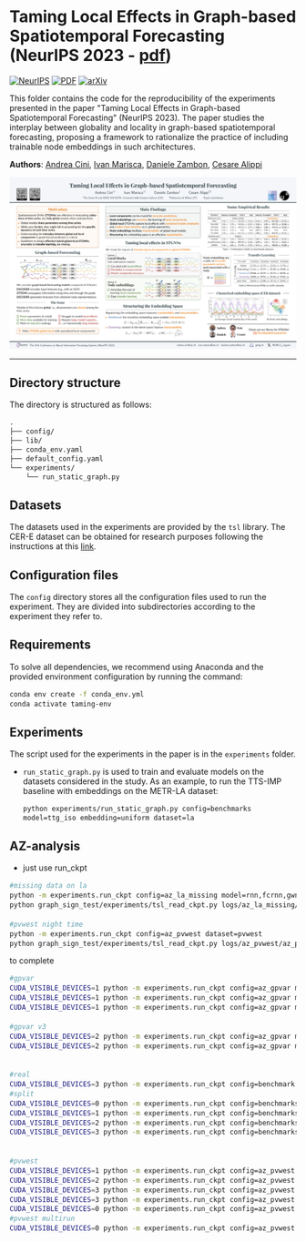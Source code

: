 # Taming Local Effects in Graph-based Spatiotemporal Forecasting (NeurIPS 2023 - [pdf](https://arxiv.org/pdf/2302.04071.pdf))

[![NeurIPS](https://img.shields.io/badge/NeurIPS-2023-blue.svg?style=flat-square)](https://neurips.cc/virtual/2023/poster/70034)
[![PDF](https://img.shields.io/badge/%E2%87%A9-PDF-orange.svg?style=flat-square)](https://arxiv.org/pdf/2302.04071.pdf)
[![arXiv](https://img.shields.io/badge/arXiv-2302.04071-b31b1b.svg?style=flat-square)](https://arxiv.org/abs/2302.04071)

This folder contains the code for the reproducibility of the experiments presented in the paper "Taming Local Effects in Graph-based Spatiotemporal Forecasting" (NeurIPS 2023). The paper studies the interplay between globality and locality in graph-based spatiotemporal forecasting, proposing a framework to rationalize the practice of including trainable node embeddings in such architectures.

**Authors**: [Andrea Cini](https://andreacini.github.io/), [Ivan Marisca](https://marshka.github.io/), [Daniele Zambon](https://dzambon.github.io/), [Cesare Alippi](https://alippi.faculty.polimi.it/)

<div align=center>
	<img src='./poster_neurips23_small.jpg' alt='Poster of "Taming Local Effects in Graph-based Spatiotemporal Forecasting" (NeurIPS 2023).'/>
</div>

---

## Directory structure

The directory is structured as follows:

```
.
├── config/
├── lib/
├── conda_env.yaml
├── default_config.yaml
└── experiments/
    └── run_static_graph.py

```

## Datasets

The datasets used in the experiments are provided by the `tsl` library. The CER-E dataset can be obtained for research purposes following the instructions at this [link](https://www.ucd.ie/issda/data/commissionforenergyregulationcer/).

## Configuration files

The `config` directory stores all the configuration files used to run the experiment. They are divided into subdirectories according to the experiment they refer to.

## Requirements

To solve all dependencies, we recommend using Anaconda and the provided environment configuration by running the command:

```bash
conda env create -f conda_env.yml
conda activate taming-env
```

## Experiments

The script used for the experiments in the paper is in the `experiments` folder.

* `run_static_graph.py` is used to train and evaluate models on the datasets considered in the study. As an example, to run the TTS-IMP baseline with embeddings on the METR-LA dataset:

	```
	python experiments/run_static_graph.py config=benchmarks model=ttg_iso embedding=uniform dataset=la 
	```


## AZ-analysis

- just use run_ckpt
```bash
#missing data on la
python -m experiments.run_ckpt config=az_la_missing model=rnn,fcrnn,gwnet,dcrnn,agcrn embedding=none dataset=la --multirun
python graph_sign_test/experiments/tsl_read_ckpt.py logs/az_la_missing/az_la_missing.yaml

#pvwest night time
python -m experiments.run_ckpt config=az_pvwest dataset=pvwest 
python graph_sign_test/experiments/tsl_read_ckpt.py logs/az_pvwest/az_pvwest.yaml
```


to complete
```bash
#gpvar
CUDA_VISIBLE_DEVICES=1 python -m experiments.run_ckpt config=az_gpvar model=rnn,ttg_iso embedding=none,uniform dataset=gpvar --multirun
CUDA_VISIBLE_DEVICES=1 python -m experiments.run_ckpt config=az_gpvar model=rnn,ttg_iso embedding=none,uniform dataset=lcgpvar --multirun
CUDA_VISIBLE_DEVICES=1 python -m experiments.run_ckpt config=az_gpvar model=rnn,ttg_iso embedding=none,uniform dataset=lgpvar --multirun

#gpvar v3
CUDA_VISIBLE_DEVICES=2 python -m experiments.run_ckpt config=az_gpvar model=rnn,ttg_iso embedding=none,uniform dataset=gpvar,lcgpvar,lgpvar --multirun
CUDA_VISIBLE_DEVICES=2 python -m experiments.run_ckpt config=az_gpvar model=local_rnn embedding=none dataset=gpvar,lcgpvar,lgpvar --multirun


#real
CUDA_VISIBLE_DEVICES=3 python -m experiments.run_ckpt config=benchmark ++tag=az-real-jan25 model=rnn,ttg_iso,dcrnn,agcrn,gwnet embedding=none dataset=bay,air,elergone,pvwest --multirun
#split
CUDA_VISIBLE_DEVICES=0 python -m experiments.run_ckpt config=benchmarks ++tags=az-real-jan25 embedding=none dataset=bay,air,elergone,pvwest model=rnn,ttg_iso --multirun
CUDA_VISIBLE_DEVICES=1 python -m experiments.run_ckpt config=benchmarks ++tags=az-real-jan25 embedding=none dataset=bay,air,elergone,pvwest model=dcrnn --multirun
CUDA_VISIBLE_DEVICES=2 python -m experiments.run_ckpt config=benchmarks ++tags=az-real-jan25 embedding=none dataset=bay,air,elergone,pvwest model=agcrn --multirun
CUDA_VISIBLE_DEVICES=3 python -m experiments.run_ckpt config=benchmarks ++tags=az-real-jan25 embedding=none dataset=bay,air,elergone,pvwest model=gwnet --multirun


#pvwest
CUDA_VISIBLE_DEVICES=1 python -m experiments.run_ckpt config=az_pvwest dataset=pvwest add_exogenous=false dataset.hparams.mask_zeros=false az_analysis.use_mask=false
CUDA_VISIBLE_DEVICES=2 python -m experiments.run_ckpt config=az_pvwest dataset=pvwest add_exogenous=true dataset.hparams.mask_zeros=false az_analysis.use_mask=false
CUDA_VISIBLE_DEVICES=3 python -m experiments.run_ckpt config=az_pvwest dataset=pvwest add_exogenous=true dataset.hparams.mask_zeros=true az_analysis.use_mask=false
CUDA_VISIBLE_DEVICES=3 python -m experiments.run_ckpt config=az_pvwest dataset=pvwest add_exogenous=true dataset.hparams.mask_zeros=true az_analysis.use_mask=true
CUDA_VISIBLE_DEVICES=0 python -m experiments.run_ckpt config=az_pvwest dataset=pvwest add_exogenous=false dataset.hparams.mask_zeros=true az_analysis.use_mask=true
#pvwest multirun
CUDA_VISIBLE_DEVICES=0 python -m experiments.run_ckpt config=az_pvwest dataset=pvwest add_exogenous=true,false dataset.hparams.mask_zeros=true,false scale_target=true,false --multirun
```